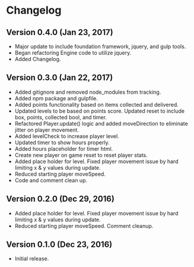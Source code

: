 # Changelog

## Version 0.4.0 (Jan 23, 2017)

- Major update to include foundation framework, jquery, and gulp tools.
- Began refactoring Engine code to utilize jquery.
- Added Changelog.


## Version 0.3.0 (Jan 22, 2017)
- Added gitignore and removed node_modules from tracking.
- Added npm package and gulpfile.
- Added points functionality based on items collected and delivered.
- Updated levels to be based on points score. Updated reset to include box, points, collected bool, and timer.
- Refactored Player.update() logic and added moveDirection to eliminate jitter on player movement.
- Added levelCheck to increase player level.
- Updated timer to show hours properly.
- Added hours placeholder for timer html.
- Create new player on game reset to reset player stats.
- Added place holder for level. Fixed player movement issue by hard limiting x & y values during update.
- Reduced starting player moveSpeed.
- Code and comment clean up.


## Version 0.2.0 (Dec 29, 2016)

- Added place holder for level. Fixed player movement issue by hard limiting x & y values during update.
- Reduced starting player moveSpeed. Comment cleanup.


## Version 0.1.0 (Dec 23, 2016)

- Initial release.
